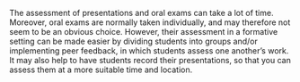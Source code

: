 The assessment of presentations and oral exams can take a lot of time. Moreover, oral exams are normally taken individually, and may therefore not seem to be an obvious choice. However, their assessment in a formative setting can be made easier by dividing students into groups and/or implementing peer feedback, in which students assess one another’s work. It may also help to have students record their presentations, so that you can assess them at a more suitable time and location.